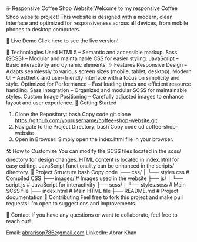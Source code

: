 ☕️ Responsive Coffee Shop Website
Welcome to my responsive Coffee Shop website project! This website is designed with a modern, clean interface and optimized for responsiveness across all devices, from mobile phones to desktop computers.

🌟 Live Demo
Click here to see the live version!

🔧 Technologies Used
HTML5 – Semantic and accessible markup.
Sass (SCSS) – Modular and maintainable CSS for easier styling.
JavaScript – Basic interactivity and dynamic elements.
✨ Features
Responsive Design – Adapts seamlessly to various screen sizes (mobile, tablet, desktop).
Modern UI – Aesthetic and user-friendly interface with a focus on simplicity and style.
Optimized for Performance – Fast loading times and efficient resource handling.
Sass Integration – Organized and modular SCSS for maintainable styles.
Custom Image Positioning – Carefully adjusted images to enhance layout and user experience.
🚀 Getting Started
1. Clone the Repository:
bash
Copy code
git clone https://github.com/yourusername/coffee-shop-website.git
2. Navigate to the Project Directory:
bash
Copy code
cd coffee-shop-website
3. Open in Browser:
Simply open the index.html file in your browser.

🛠️ How to Customize
You can modify the SCSS files located in the scss/ directory for design changes.
HTML content is located in index.html for easy editing.
JavaScript functionality can be enhanced in the scripts/ directory.
📂 Project Structure
bash
Copy code
├── css/
│   └── styles.css        # Compiled CSS
├── images/               # Images used in the website
├── js/
│   └── script.js         # JavaScript for interactivity
├── scss/
│   └── styles.scss       # Main SCSS file
├── index.html            # Main HTML file
├── README.md             # Project documentation
🤝 Contributing
Feel free to fork this project and make pull requests! I'm open to suggestions and improvements.

📧 Contact
If you have any questions or want to collaborate, feel free to reach out!

Email: abrarisop786@gmail.com
LinkedIn: Abrar Khan

